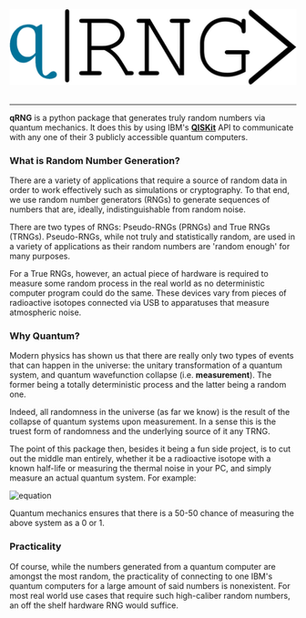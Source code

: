 <div align="center">
  <img src="qRNG.png"><br><br>
</div>

-----------------

**qRNG** is a python package that generates truly random numbers via quantum mechanics. It does this by using IBM's [**QISKit**](https://qiskit.org/) API to communicate with any one of their 3 publicly accessible quantum computers.

<!-- ### Installation
You can use the pip package manager to install the current release of qRNG (along with its dependencies):
```
pip install qrng
```

Upgrading is as simple as:
```
pip install qrng -U
``` -->

### What is Random Number Generation?
There are a variety of applications that require a source of random data in order to work effectively such as simulations or cryptography. To that end, we use random number generators (RNGs) to generate sequences of numbers that are, ideally, indistinguishable from random noise.

There are two types of RNGs: Pseudo-RNGs (PRNGs) and True RNGs (TRNGs). Pseudo-RNGs, while not truly and statistically random, are used in a variety of applications as their random numbers are 'random enough' for many purposes.

For a True RNGs, however, an actual piece of hardware is required to measure some random process in the real world as no deterministic computer program could do the same. These devices vary from pieces of radioactive isotopes connected via USB to apparatuses that measure atmospheric noise.

### Why Quantum?
Modern physics has shown us that there are really only two types of events that can happen in the universe: the unitary transformation of a quantum system, and quantum wavefunction collapse (i.e. **measurement**). The former being a totally deterministic process and the latter being a random one.

Indeed, all randomness in the universe (as far we know) is the result of the collapse of quantum systems upon measurement. In a sense this is the truest form of randomness and the underlying source of it any TRNG.

The point of this package then, besides it being a fun side project, is to cut out the middle man entirely, whether it be a radioactive isotope with a known half-life or measuring the thermal noise in your PC, and simply measure an actual quantum system. For example:

![equation](https://latex.codecogs.com/png.latex?\dpi{150}&space;\left|{\psi}\right\rangle&space;=\frac{1}{\sqrt&space;2}\left|{0}\right\rangle&space;&plus;\frac{1}{\sqrt&space;2}\left|{1}\right\rangle)

Quantum mechanics ensures that there is a 50-50 chance of measuring the above system as a 0 or 1.

### Practicality
Of course, while the numbers generated from a quantum computer are amongst the most random, the practicality of connecting to one IBM's quantum computers for a large amount of said numbers is nonexistent. For most real world use cases that require such high-caliber random numbers, an off the shelf hardware RNG would suffice.
